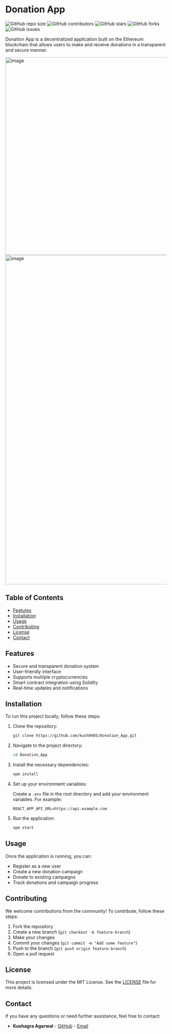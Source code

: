 # Donation App

![GitHub repo size](https://img.shields.io/github/repo-size/kush9405/Donation_App)
![GitHub contributors](https://img.shields.io/github/contributors/kush9405/Donation_App)
![GitHub stars](https://img.shields.io/github/stars/kush9405/Donation_App?style=social)
![GitHub forks](https://img.shields.io/github/forks/kush9405/Donation_App?style=social)
![GitHub issues](https://img.shields.io/github/issues/kush9405/Donation_App)

Donation App is a decentralized application built on the Ethereum blockchain that allows users to make and receive donations in a transparent and secure manner.



<img width="616" alt="image" src="https://github.com/user-attachments/assets/93203e72-151b-4968-8c3a-6e67576a5d75" />
<img width="1026" alt="image" src="https://github.com/user-attachments/assets/c3896b55-3430-41a3-9fa9-40628e284989" />

## Table of Contents

- [Features](#features)
- [Installation](#installation)
- [Usage](#usage)
- [Contributing](#contributing)
- [License](#license)
- [Contact](#contact)

## Features

- Secure and transparent donation system
- User-friendly interface
- Supports multiple cryptocurrencies
- Smart contract integration using Solidity
- Real-time updates and notifications

## Installation

To run this project locally, follow these steps:

1. Clone the repository:

    ```sh
    git clone https://github.com/kush9405/Donation_App.git
    ```

2. Navigate to the project directory:

    ```sh
    cd Donation_App
    ```

3. Install the necessary dependencies:

    ```sh
    npm install
    ```

4. Set up your environment variables:

    Create a `.env` file in the root directory and add your environment variables. For example:

    ```env
    REACT_APP_API_URL=https://api.example.com
    ```

5. Run the application:

    ```sh
    npm start
    ```

## Usage

Once the application is running, you can:

- Register as a new user
- Create a new donation campaign
- Donate to existing campaigns
- Track donations and campaign progress

## Contributing

We welcome contributions from the community! To contribute, follow these steps:

1. Fork the repository
2. Create a new branch (`git checkout -b feature-branch`)
3. Make your changes
4. Commit your changes (`git commit -m "Add some feature"`)
5. Push to the branch (`git push origin feature-branch`)
6. Open a pull request

## License

This project is licensed under the MIT License. See the [LICENSE](LICENSE) file for more details.

## Contact

If you have any questions or need further assistance, feel free to contact:

- **Kushagra Agarwal** - [GitHub](https://github.com/kush9405) - [Email](mailto:kushagraagarwal2003@gmail.com)
